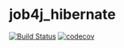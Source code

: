 # job4j_hibernate
[![Build Status](https://travis-ci.org/staskorobeynikov/job4j_hibernate.svg?branch=master)](https://travis-ci.org/staskorobeynikov/job4j_hibernate)
[![codecov](https://codecov.io/gh/staskorobeynikov/job4j_hibernate/branch/master/graph/badge.svg)](https://codecov.io/gh/staskorobeynikov/job4j_hibernate)